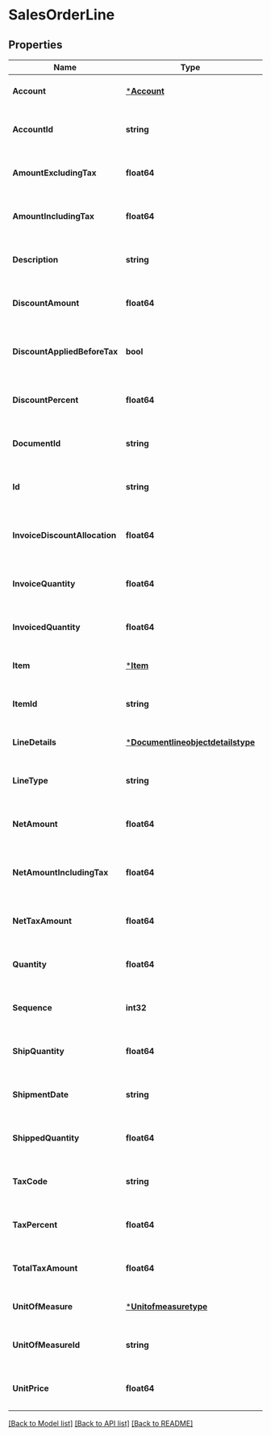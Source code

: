 # SalesOrderLine

## Properties
Name | Type | Description | Notes
------------ | ------------- | ------------- | -------------
**Account** | [***Account**](account.md) |  | [optional] [default to null]
**AccountId** | **string** | The accountId property for the Dynamics 365 Business Central salesOrderLine entity | [optional] [default to null]
**AmountExcludingTax** | **float64** | The amountExcludingTax property for the Dynamics 365 Business Central salesOrderLine entity | [optional] [default to null]
**AmountIncludingTax** | **float64** | The amountIncludingTax property for the Dynamics 365 Business Central salesOrderLine entity | [optional] [default to null]
**Description** | **string** | The description property for the Dynamics 365 Business Central salesOrderLine entity | [optional] [default to null]
**DiscountAmount** | **float64** | The discountAmount property for the Dynamics 365 Business Central salesOrderLine entity | [optional] [default to null]
**DiscountAppliedBeforeTax** | **bool** | The discountAppliedBeforeTax property for the Dynamics 365 Business Central salesOrderLine entity | [optional] [default to null]
**DiscountPercent** | **float64** | The discountPercent property for the Dynamics 365 Business Central salesOrderLine entity | [optional] [default to null]
**DocumentId** | **string** | The documentId property for the Dynamics 365 Business Central salesOrderLine entity | [optional] [default to null]
**Id** | **string** | The id property for the Dynamics 365 Business Central salesOrderLine entity | [optional] [default to null]
**InvoiceDiscountAllocation** | **float64** | The invoiceDiscountAllocation property for the Dynamics 365 Business Central salesOrderLine entity | [optional] [default to null]
**InvoiceQuantity** | **float64** | The invoiceQuantity property for the Dynamics 365 Business Central salesOrderLine entity | [optional] [default to null]
**InvoicedQuantity** | **float64** | The invoicedQuantity property for the Dynamics 365 Business Central salesOrderLine entity | [optional] [default to null]
**Item** | [***Item**](item.md) |  | [optional] [default to null]
**ItemId** | **string** | The itemId property for the Dynamics 365 Business Central salesOrderLine entity | [optional] [default to null]
**LineDetails** | [***Documentlineobjectdetailstype**](documentlineobjectdetailstype.md) |  | [optional] [default to null]
**LineType** | **string** | The lineType property for the Dynamics 365 Business Central salesOrderLine entity | [optional] [default to null]
**NetAmount** | **float64** | The netAmount property for the Dynamics 365 Business Central salesOrderLine entity | [optional] [default to null]
**NetAmountIncludingTax** | **float64** | The netAmountIncludingTax property for the Dynamics 365 Business Central salesOrderLine entity | [optional] [default to null]
**NetTaxAmount** | **float64** | The netTaxAmount property for the Dynamics 365 Business Central salesOrderLine entity | [optional] [default to null]
**Quantity** | **float64** | The quantity property for the Dynamics 365 Business Central salesOrderLine entity | [optional] [default to null]
**Sequence** | **int32** | The sequence property for the Dynamics 365 Business Central salesOrderLine entity | [optional] [default to null]
**ShipQuantity** | **float64** | The shipQuantity property for the Dynamics 365 Business Central salesOrderLine entity | [optional] [default to null]
**ShipmentDate** | **string** | The shipmentDate property for the Dynamics 365 Business Central salesOrderLine entity | [optional] [default to null]
**ShippedQuantity** | **float64** | The shippedQuantity property for the Dynamics 365 Business Central salesOrderLine entity | [optional] [default to null]
**TaxCode** | **string** | The taxCode property for the Dynamics 365 Business Central salesOrderLine entity | [optional] [default to null]
**TaxPercent** | **float64** | The taxPercent property for the Dynamics 365 Business Central salesOrderLine entity | [optional] [default to null]
**TotalTaxAmount** | **float64** | The totalTaxAmount property for the Dynamics 365 Business Central salesOrderLine entity | [optional] [default to null]
**UnitOfMeasure** | [***Unitofmeasuretype**](unitofmeasuretype.md) |  | [optional] [default to null]
**UnitOfMeasureId** | **string** | The unitOfMeasureId property for the Dynamics 365 Business Central salesOrderLine entity | [optional] [default to null]
**UnitPrice** | **float64** | The unitPrice property for the Dynamics 365 Business Central salesOrderLine entity | [optional] [default to null]

[[Back to Model list]](../README.md#documentation-for-models) [[Back to API list]](../README.md#documentation-for-api-endpoints) [[Back to README]](../README.md)

